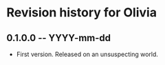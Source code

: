 # Revision history for Olivia

## 0.1.0.0 -- YYYY-mm-dd

* First version. Released on an unsuspecting world.
